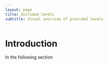 ```yaml
---
layout: page
title: Included levels
subtitle: Visual overview of provided levels
---
```


# Introduction

In the following section
